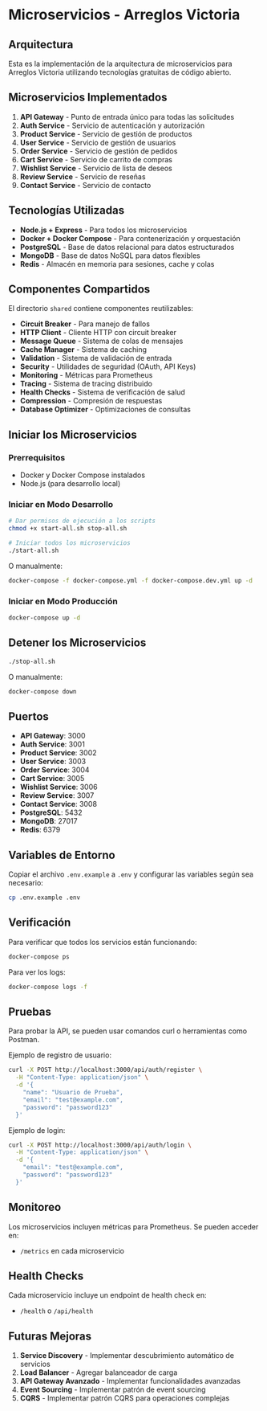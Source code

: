 # Microservicios - Arreglos Victoria

## Arquitectura

Esta es la implementación de la arquitectura de microservicios para Arreglos Victoria utilizando tecnologías gratuitas de código abierto.

## Microservicios Implementados

1. **API Gateway** - Punto de entrada único para todas las solicitudes
2. **Auth Service** - Servicio de autenticación y autorización
3. **Product Service** - Servicio de gestión de productos
4. **User Service** - Servicio de gestión de usuarios
5. **Order Service** - Servicio de gestión de pedidos
6. **Cart Service** - Servicio de carrito de compras
7. **Wishlist Service** - Servicio de lista de deseos
8. **Review Service** - Servicio de reseñas
9. **Contact Service** - Servicio de contacto

## Tecnologías Utilizadas

- **Node.js + Express** - Para todos los microservicios
- **Docker + Docker Compose** - Para contenerización y orquestación
- **PostgreSQL** - Base de datos relacional para datos estructurados
- **MongoDB** - Base de datos NoSQL para datos flexibles
- **Redis** - Almacén en memoria para sesiones, cache y colas

## Componentes Compartidos

El directorio `shared` contiene componentes reutilizables:

- **Circuit Breaker** - Para manejo de fallos
- **HTTP Client** - Cliente HTTP con circuit breaker
- **Message Queue** - Sistema de colas de mensajes
- **Cache Manager** - Sistema de caching
- **Validation** - Sistema de validación de entrada
- **Security** - Utilidades de seguridad (OAuth, API Keys)
- **Monitoring** - Métricas para Prometheus
- **Tracing** - Sistema de tracing distribuido
- **Health Checks** - Sistema de verificación de salud
- **Compression** - Compresión de respuestas
- **Database Optimizer** - Optimizaciones de consultas

## Iniciar los Microservicios

### Prerrequisitos

- Docker y Docker Compose instalados
- Node.js (para desarrollo local)

### Iniciar en Modo Desarrollo

```bash
# Dar permisos de ejecución a los scripts
chmod +x start-all.sh stop-all.sh

# Iniciar todos los microservicios
./start-all.sh
```

O manualmente:

```bash
docker-compose -f docker-compose.yml -f docker-compose.dev.yml up -d
```

### Iniciar en Modo Producción

```bash
docker-compose up -d
```

## Detener los Microservicios

```bash
./stop-all.sh
```

O manualmente:

```bash
docker-compose down
```

## Puertos

- **API Gateway**: 3000
- **Auth Service**: 3001
- **Product Service**: 3002
- **User Service**: 3003
- **Order Service**: 3004
- **Cart Service**: 3005
- **Wishlist Service**: 3006
- **Review Service**: 3007
- **Contact Service**: 3008
- **PostgreSQL**: 5432
- **MongoDB**: 27017
- **Redis**: 6379

## Variables de Entorno

Copiar el archivo `.env.example` a `.env` y configurar las variables según sea necesario:

```bash
cp .env.example .env
```

## Verificación

Para verificar que todos los servicios están funcionando:

```bash
docker-compose ps
```

Para ver los logs:

```bash
docker-compose logs -f
```

## Pruebas

Para probar la API, se pueden usar comandos curl o herramientas como Postman.

Ejemplo de registro de usuario:

```bash
curl -X POST http://localhost:3000/api/auth/register \
  -H "Content-Type: application/json" \
  -d '{
    "name": "Usuario de Prueba",
    "email": "test@example.com",
    "password": "password123"
  }'
```

Ejemplo de login:

```bash
curl -X POST http://localhost:3000/api/auth/login \
  -H "Content-Type: application/json" \
  -d '{
    "email": "test@example.com",
    "password": "password123"
  }'
```

## Monitoreo

Los microservicios incluyen métricas para Prometheus. Se pueden acceder en:

- `/metrics` en cada microservicio

## Health Checks

Cada microservicio incluye un endpoint de health check en:

- `/health` o `/api/health`

## Futuras Mejoras

1. **Service Discovery** - Implementar descubrimiento automático de servicios
2. **Load Balancer** - Agregar balanceador de carga
3. **API Gateway Avanzado** - Implementar funcionalidades avanzadas
4. **Event Sourcing** - Implementar patrón de event sourcing
5. **CQRS** - Implementar patrón CQRS para operaciones complejas